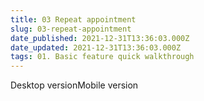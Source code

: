 ```yaml
---
title: 03 Repeat appointment
slug: 03-repeat-appointment
date_published: 2021-12-31T13:36:03.000Z
date_updated: 2021-12-31T13:36:03.000Z
tags: 01. Basic feature quick walkthrough
---
```


Desktop versionMobile version
